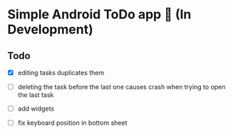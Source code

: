 # Simple Android ToDo app 🚀 (In Development)

## Todo
- [X] editing tasks duplicates them
- [ ] deleting the task before the last one causes crash when trying to open the last task
- [ ] add widgets
- [ ] fix keyboard position in bottom sheet

